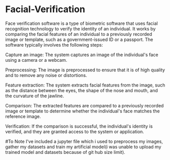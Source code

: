 # Facial-Verification
Face verification software is a type of biometric software that uses facial recognition technology to verify the identity of an individual. 
It works by comparing the facial features of an individual to a previously recorded image or template, such as a government-issued ID or a passport.
The software typically involves the following steps:

Capture an image: The system captures an image of the individual's face using a camera or a webcam.

Preprocessing: The image is preprocessed to ensure that it is of high quality and to remove any noise or distortions.

Feature extraction: The system extracts facial features from the image, such as the distance between the eyes, the shape of the nose and mouth, 
and the curvature of the jawline.

Comparison: The extracted features are compared to a previously recorded image or template to determine whether the individual's face matches the reference image.

Verification: If the comparison is successful, the individual's identity is verified, and they are granted access to the system or application.

#To Note 
I've included a jupyter file which i used to preprocess my images, gather my datasets and train my artificial model(i was unable to upload my trained model and datasets 
because of git hub size limit).
